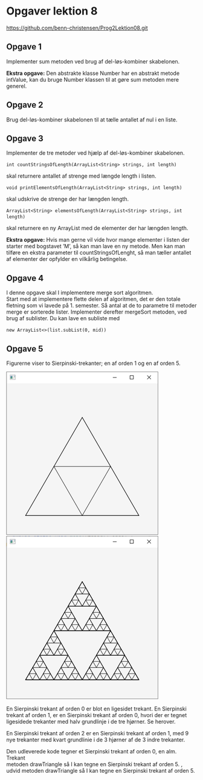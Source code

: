 # Opgaver lektion 8

https://github.com/benn-christensen/Prog2Lektion08.git

## Opgave 1

Implementer sum metoden ved brug af del-løs-kombiner skabelonen.  

<b>Ekstra opgave:</b> Den abstrakte klasse Number har en abstrakt metode intValue, kan du bruge
Number klassen til at gøre sum metoden mere generel.

## Opgave 2

Brug del-løs-kombiner skabelonen til at tælle antallet af nul i en liste.

## Opgave 3

Implementer de tre metoder ved hjælp af del-løs-kombiner skabelonen.  

    int countStringsOfLength(ArrayList<String> strings, int length)

skal returnere antallet af strenge med længde length i listen.

    void printElementsOfLength(ArrayList<String> strings, int length)

skal udskrive de strenge der har længden length.

    ArrayList<String> elementsOfLength(ArrayList<String> strings, int length)

skal returnere en ny ArrayList med de elementer der har længden length.

<b>Ekstra opgave:</b> Hvis man gerne vil vide hvor mange elementer i listen der starter med
bogstavet ’M’, så kan man lave en ny metode. 
Men kan man tilføre en ekstra parameter til countStringsOfLenght, så man tæller antallet af elementer der opfylder en vilkårlig betingelse.

## Opgave 4

I denne opgave skal I implementere merge sort algoritmen.  
Start med at implementere flette delen af algoritmen, det er den totale fletning som vi lavede
på 1. semester. Så antal at de to parametre til metoder merge er sorterede lister.
Implementer derefter mergeSort metoden, ved brug af sublister. Du kan lave en subliste med   

    new ArrayList<>(list.subList(0, mid))

## Opgave 5

Figurerne viser to Sierpinski-trekanter; en af orden 1 og en af orden 5.  

![level1Sierpinski.png](resources/imgs/level1Sierpinski.png)
![level5Sierpinski.png](resources/imgs/level5Sierpinski.png)

En Sierpinski trekant af orden 0 er blot en ligesidet trekant. En Sierpinski trekant af orden 1,
er en Sierpinski trekant af orden 0, hvori der er tegnet ligesidede trekanter med halv
grundlinje i de tre hjørner. Se herover.  

En Sierpinski trekant af orden 2 er en Sierpinski trekant af orden 1, med 9 nye trekanter med
kvart grundlinie i de 3 hjørner af de 3 indre trekanter.

Den udleverede kode tegner et Sierpinski trekant af orden 0, en alm. Trekant     
metoden drawTriangle så I kan tegne en Sierpinski trekant af orden 5.
, udvid metoden drawTriangle så I kan tegne en Sierpinski trekant af orden 5.